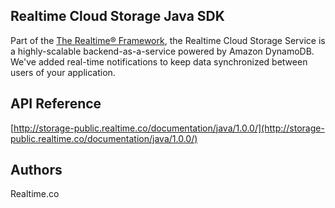## Realtime Cloud Storage Java SDK
Part of the [The Realtime® Framework](http://framework.realtime.co), the Realtime Cloud Storage Service is a highly-scalable backend-as-a-service powered by Amazon DynamoDB. We've added real-time notifications to keep data synchronized between users of your application.

## API Reference
[http://storage-public.realtime.co/documentation/java/1.0.0/](http://storage-public.realtime.co/documentation/java/1.0.0/)

## Authors
Realtime.co

